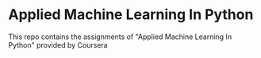 # Applied Machine Learning In Python
This repo contains the assignments of "Applied Machine Learning In Python" provided by  Coursera
